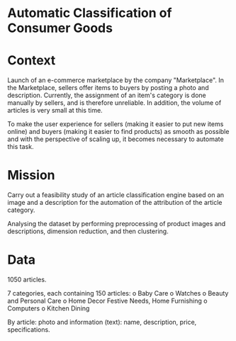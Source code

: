 # Automatic Classification of Consumer Goods

# Context 

Launch of an e-commerce marketplace by the company "Marketplace". In the Marketplace, sellers offer items to buyers by posting a photo and description.
Currently, the assignment of an item's category is done manually by sellers, and is therefore unreliable. In addition, the volume of articles is very small at this time.

To make the user experience for sellers (making it easier to put new items online) and buyers (making it easier to find products) as smooth as possible and with the perspective of scaling up, it becomes necessary to automate this task.

# Mission 

Carry out a feasibility study of an article classification engine based on an image and a description for the automation of the attribution of the article category.

Analysing the dataset by performing preprocessing of product images and descriptions, dimension reduction, and then clustering. 


# Data 

1050 articles.

7 categories, each containing 150 articles:
o Baby Care
o Watches
o Beauty and Personal Care
o Home Decor Festive Needs, Home Furnishing o Computers
o Kitchen Dining

By article: photo and information (text): name, description, price, specifications.

